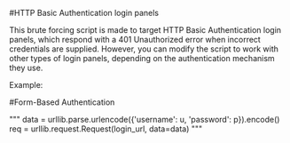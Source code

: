 #HTTP Basic Authentication login panels


This brute forcing script is made to target HTTP Basic Authentication login panels, 
which respond with a 401 Unauthorized error when incorrect credentials are supplied. 
However, you can modify the script to work with other types of login panels, 
depending on the authentication mechanism they use. 

Example:

#Form-Based Authentication

"""
data = urllib.parse.urlencode({'username': u, 'password': p}).encode()
req = urllib.request.Request(login_url, data=data)
"""
